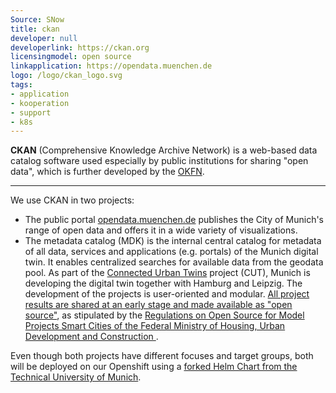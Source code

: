 ```yaml
---
Source: SNow
title: ckan
developer: null
developerlink: https://ckan.org
licensingmodel: open source
linkapplication: https://opendata.muenchen.de
logo: /logo/ckan_logo.svg
tags:
- application
- kooperation
- support
- k8s
---
```


__CKAN__ (Comprehensive Knowledge Archive Network) is a web-based data catalog software used especially by public institutions for sharing "open data", which is further developed by the [OKFN](https://okfn.org).

---

We use CKAN in two projects:

* The public portal [opendata.muenchen.de](https://opendata.muenchen.de) publishes the City of Munich's range of open data and offers it in a wide variety of visualizations.
* The metadata catalog (MDK) is the internal central catalog for metadata of all data, services and applications (e.g. portals) of the Munich digital twin. It enables centralized searches for available data from the geodata pool.
As part of the [Connected Urban Twins](https://www.connectedurbantwins.de) project (CUT), Munich is developing the digital twin together with Hamburg and Leipzig.
The development of the projects is user-oriented and modular.
[All project results are shared at an early stage and made available as "open source"](https://stadt.muenchen.de/infos/connected-urban-twins.html), as stipulated by the [Regulations on Open Source for Model Projects Smart Cities of the Federal Ministry of Housing, Urban Development and Construction ](https://www.smart-city-dialog.de/regelungen-zu-open-source-fuer-modellprojekte-smart-cities).

Even though both projects have different focuses and target groups, both will be deployed on our Openshift using a [forked Helm Chart from the Technical University of Munich](https://github.com/it-at-m/sddi-ckan-k8s/).
